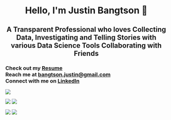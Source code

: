 <h1 align="center">Hello, I'm Justin Bangtson 👋</h1>
<h2 align="center">A Transparent Professional who loves Collecting Data, Investigating and Telling Stories with various Data Science Tools Collaborating with Friends</h2>

<h3>Check out my <a href="assets/JustinBangtson_resume.pdf" target="blank">Resume</a><br>  Reach me at <a href="mailto:bangtson.justin@gmail.com" target="blank">bangtson.justin@gmail.com</a><br>  Connect with me on <a href="https://www.linkedin.com/in/justin-bangtson/" target="blank">LinkedIn</a></h3> 

![](http://github-profile-summary-cards.vercel.app/api/cards/profile-details?username=JBangtson&theme=great_gatsby) 

![](http://github-profile-summary-cards.vercel.app/api/cards/repos-per-language?username=JBangtson&theme=great_gatsby) ![](http://github-profile-summary-cards.vercel.app/api/cards/most-commit-language?username=JBangtson&theme=great_gatsby) 

![](http://github-profile-summary-cards.vercel.app/api/cards/stats?username=JBangtson&theme=great_gatsby) ![](http://github-profile-summary-cards.vercel.app/api/cards/productive-time?username=JBangtson&theme=great_gatsby&utcOffset=8) 


